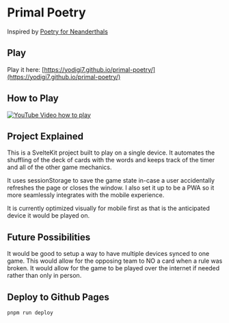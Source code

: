 # Primal Poetry

Inspired by [Poetry for Neanderthals](https://www.explodingkittens.com/products/poetry-for-neanderthals)

## Play

Play it here: [https://yodigi7.github.io/primal-poetry/](https://yodigi7.github.io/primal-poetry/)

## How to Play

[![YouTube Video how to play](https://img.youtube.com/vi/hpbqepbvoJ8/0.jpg)](https://www.youtube.com/watch?v=hpbqepbvoJ8)

## Project Explained

This is a SvelteKit project built to play on a single device.
It automates the shuffling of the deck of cards with the words and keeps track of the timer and all of the other game mechanics.

It uses sessionStorage to save the game state in-case a user accidentally refreshes the page or closes the window.
I also set it up to be a PWA so it more seamlessly integrates with the mobile experience.

It is currently optimized visually for mobile first as that is the anticipated device it would be played on.

## Future Possibilities

It would be good to setup a way to have multiple devices synced to one game.
This would allow for the opposing team to NO a card when a rule was broken.
It would allow for the game to be played over the internet if needed rather than only in person.

## Deploy to Github Pages

`pnpm run deploy`

